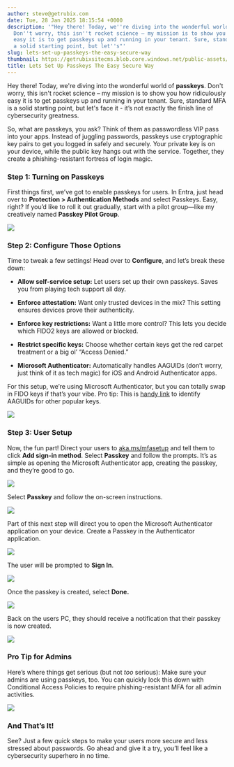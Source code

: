 ```yaml
---
author: steve@getrubix.com
date: Tue, 28 Jan 2025 18:15:54 +0000
description: '"Hey there! Today, we''re diving into the wonderful world of passkeys.
  Don''t worry, this isn''t rocket science – my mission is to show you how ridiculously
  easy it is to get passkeys up and running in your tenant. Sure, standard MFA is
  a solid starting point, but let''s"'
slug: lets-set-up-passkeys-the-easy-secure-way
thumbnail: https://getrubixsitecms.blob.core.windows.net/public-assets/content/v1/thumbnails/lets-set-up-passkeys-the-easy-secure-way_thumbnail.jpg
title: Lets Set Up Passkeys The Easy Secure Way
---
```


Hey there! Today, we're diving into the wonderful world of **passkeys**. Don't worry, this isn't rocket science – my mission is to show you how ridiculously easy it is to get passkeys up and running in your tenant. Sure, standard MFA is a solid starting point, but let's face it - it’s not exactly the finish line of cybersecurity greatness. 

So, what are passkeys, you ask? Think of them as passwordless VIP pass into your apps. Instead of juggling passwords, passkeys use cryptographic key pairs to get you logged in safely and securely. Your private key is on your device, while the public key hangs out with the service. Together, they create a phishing-resistant fortress of login magic. 

### **Step 1: Turning on Passkeys** 

First things first, we’ve got to enable passkeys for users. In Entra, just head over to **Protection > Authentication Methods** and select Passkeys. Easy, right? If you’d like to roll it out gradually, start with a pilot group—like my creatively named **Passkey Pilot Group**. 

![](https://getrubixsitecms.blob.core.windows.net/public-assets/content/v1/5dd365a31aa1fd743bc30b8e/f96fe9d7-81a0-484f-9584-f3f2cbd019a5/passkey1.png)

### **Step 2: Configure Those Options**

Time to tweak a few settings! Head over to **Configure**, and let’s break these down:

-   **Allow self-service setup:** Let users set up their own passkeys. Saves you from playing tech support all day.
    
-   **Enforce attestation:** Want only trusted devices in the mix? This setting ensures devices prove their authenticity.
    
-   **Enforce key restrictions:** Want a little more control? This lets you decide which FIDO2 keys are allowed or blocked.
    
-   **Restrict specific keys:** Choose whether certain keys get the red carpet treatment or a big ol’ “Access Denied.”
    
-   **Microsoft Authenticator:** Automatically handles AAGUIDs (don’t worry, just think of it as tech magic) for iOS and Android Authenticator apps.
    

For this setup, we’re using Microsoft Authenticator, but you can totally swap in FIDO keys if that’s your vibe. Pro tip: This is [handy link](https://support.yubico.com/hc/en-us/articles/360016648959-YubiKey-Hardware-FIDO2-AAGUIDs) to identify AAGUIDs for other popular keys.

![](https://getrubixsitecms.blob.core.windows.net/public-assets/content/v1/5dd365a31aa1fd743bc30b8e/f8409263-84aa-4f59-b430-3c8baa7a83b3/passkey2.png)

### **Step 3: User Setup**

Now, the fun part! Direct your users to [aka.ms/mfasetup](http://aka.ms/mfasetup) and tell them to click **Add sign-in method**. Select **Passkey** and follow the prompts. It’s as simple as opening the Microsoft Authenticator app, creating the passkey, and they’re good to go.

![](https://getrubixsitecms.blob.core.windows.net/public-assets/content/v1/5dd365a31aa1fd743bc30b8e/8a2b1b05-0b5a-4d53-8f38-e932ac528060/passkey3.png)

Select **Passkey** and follow the on-screen instructions.

![](https://getrubixsitecms.blob.core.windows.net/public-assets/content/v1/5dd365a31aa1fd743bc30b8e/7c19f1fe-6514-4d77-8b8d-489ccd20316b/passkey4.png)

Part of this next step will direct you to open the Microsoft Authenticator application on your device. Create a Passkey in the Authenticator application.

![](https://getrubixsitecms.blob.core.windows.net/public-assets/content/v1/5dd365a31aa1fd743bc30b8e/02bd0d86-907e-45cd-b9d4-e609c9acbae5/passkey5.png)

The user will be prompted to **Sign In**.

![](https://getrubixsitecms.blob.core.windows.net/public-assets/content/v1/5dd365a31aa1fd743bc30b8e/80468131-8c59-4380-b733-4f5ad83c8a57/passkey6.png)

Once the passkey is created, select **Done.**

![](https://getrubixsitecms.blob.core.windows.net/public-assets/content/v1/5dd365a31aa1fd743bc30b8e/d253a4c8-363e-4b6e-8e27-1a87bc576339/passkey7.png)

Back on the users PC, they should receive a notification that their passkey is now created.

![](https://getrubixsitecms.blob.core.windows.net/public-assets/content/v1/5dd365a31aa1fd743bc30b8e/77360711-565e-4061-a318-a1676031f230/passkey8.png)

### **Pro Tip for Admins**

Here’s where things get serious (but not _too_ serious): Make sure your admins are using passkeys, too. You can quickly lock this down with Conditional Access Policies to require phishing-resistant MFA for all admin activities.

![](https://getrubixsitecms.blob.core.windows.net/public-assets/content/v1/5dd365a31aa1fd743bc30b8e/e6032420-73b9-4f35-bf1e-ff6f7f67eeab/passkey9.png)

### **And That’s It!**

See? Just a few quick steps to make your users more secure and less stressed about passwords. Go ahead and give it a try, you’ll feel like a cybersecurity superhero in no time.
